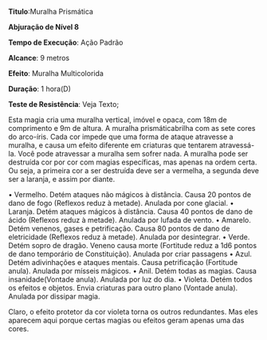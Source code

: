 **Titulo**:Muralha Prismática

**Abjuração de Nível 8**

**Tempo de Execução**: Ação Padrão

**Alcance**: 9 metros

**Efeito**: Muralha Multicolorida

**Duração**: 1 hora(D)

**Teste de Resistência**: Veja Texto;

Esta magia cria uma muralha vertical, imóvel e opaca, com 18m de comprimento e 9m de altura.
A muralha prismáticabrilha com as sete cores do arco-íris. Cada cor impede que uma forma de ataque atravesse a muralha, e causa um efeito diferente em criaturas que tentarem atravessá-la. 
Você pode atravessar a muralha sem sofrer nada.
A muralha pode ser destruída cor por cor com magias específicas, mas apenas na ordem certa. Ou seja, a primeira cor a ser destruída deve ser a vermelha, a segunda deve ser a laranja, e assim por diante.

• Vermelho. Detém ataques não mágicos à distância. Causa 20 pontos de dano de fogo (Reflexos reduz à metade). Anulada por cone glacial.
• Laranja. Detém ataques mágicos à distância. Causa 40 pontos de dano de ácido (Reflexos reduz à metade). Anulada por lufada de vento.
• Amarelo. Detém venenos, gases e petrificação. Causa 80 pontos de dano de eletricidade (Reflexos reduz à metade). Anulada por desintegrar.
• Verde. Detém sopro de dragão. Veneno causa morte (Fortitude reduz a 1d6 pontos de dano temporário de Constituição). Anulada por criar passagens
• Azul. Detém adivinhações e ataques mentais. Causa petrificação  (Fortitude anula). Anulada por mísseis mágicos.
• Anil. Detém todas as magias. Causa insanidade(Vontade anula). Anulada por luz do dia.
• Violeta. Detém todos os efeitos e objetos. Envia criaturas para outro plano (Vontade anula). Anulada por dissipar magia.

Claro, o efeito protetor da cor violeta torna os outros redundantes. Mas eles aparecem aqui porque certas magias ou efeitos geram apenas uma das cores.